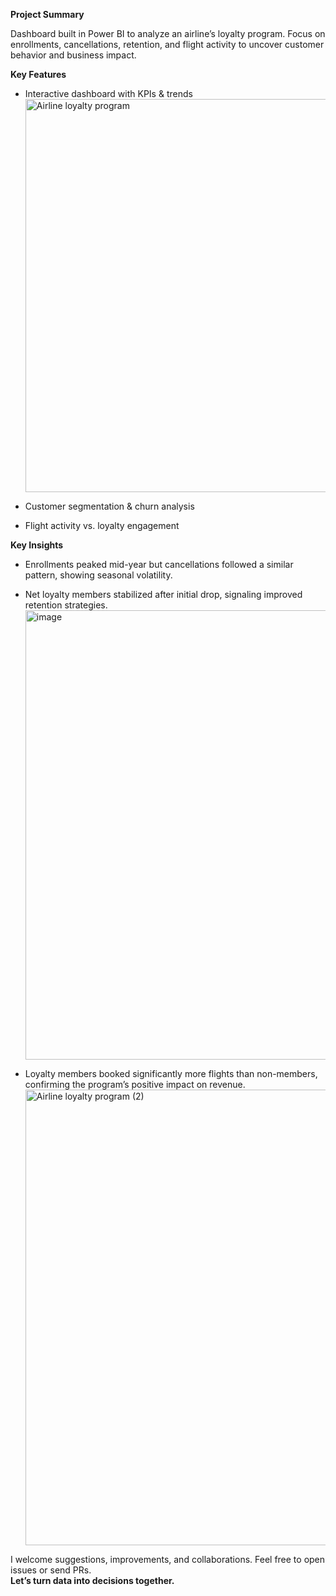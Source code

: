 **Project Summary**

Dashboard built in Power BI to analyze an airline’s loyalty program. Focus on enrollments, cancellations, retention, and flight activity to uncover customer behavior and business impact.

**Key Features**

- Interactive dashboard with KPIs & trends
  <img width="1147" height="629" alt="Airline loyalty program" src="https://github.com/user-attachments/assets/e01b85a4-8d67-4ee9-b2a6-588c21bd4664" />


- Customer segmentation & churn analysis

- Flight activity vs. loyalty engagement 

**Key Insights**

- Enrollments peaked mid-year but cancellations followed a similar pattern, showing seasonal volatility.

- Net loyalty members stabilized after initial drop, signaling improved retention strategies.
  <img width="1281" height="719" alt="image" src="https://github.com/user-attachments/assets/88716e76-93bd-4135-be7d-49b8b0d6608f" />



- Loyalty members booked significantly more flights than non-members, confirming the program’s positive impact on revenue.
  <img width="1276" height="729" alt="Airline loyalty program (2)" src="https://github.com/user-attachments/assets/59328e7a-1bad-4e85-98a4-407331c1f618" />
  


I welcome suggestions, improvements, and collaborations. Feel free to open issues or send PRs.  
**Let’s turn data into decisions together.**
